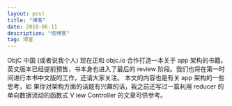 ```yaml
---
layout: post
title: "博客"
date: 2018-06-11 
description: "搭博客"
tag: 博客 
---   
```


ObjC 中国 (或者说我个人) 现在正和 objc.io 合作打造一本关于 app 架构的书籍。
英文版本已经提前预售，书本身也进入了最后的 review 阶段。我们也将在第一时
间进行本书中文版的工作，还请大家关注。 本文的内容也是有关 app 架构的一些思考，如
果你对架构方面的话题有兴趣的话，我之前还写过一篇利用 reducer 的单向数据流动的函数式 V
iew Controller 的文章可供参考。